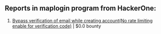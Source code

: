 ## Reports in maplogin program from HackerOne:
1. [Bypass verification of email while creating account(No rate limiting enable for verification code)](https://hackerone.com/reports/64666) | $0.0 bounty